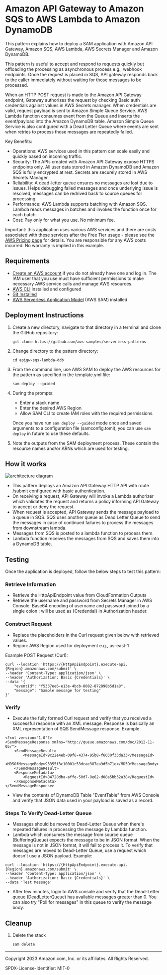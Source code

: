 # Amazon API Gateway to Amazon SQS to AWS Lambda to Amazon DynamoDB

This pattern explains how to deploy a SAM application with Amazon API Gateway, Amazon SQS, AWS Lambda, AWS Secrets Manager and Amazon DynamoDB.

This pattern is useful to accept and respond to requests quickly but offloading the processing as asynchronous process e.g., webhook endpoints. Once the request is placed in SQS, API gateway responds back to the caller immediately without waiting for those messages to be processed.

When an HTTP POST request is made to the Amazon API Gateway endpoint, Gateway authorizes the request by checking Basic auth credentials against values in AWS Secrets manager. When credentials are valid, request payload is sent to Amazon Simple Queue Service. AWS Lambda function consumes event from the Queue and inserts the event/payload into the Amazon DynamoDB table. Amazon Simple Queue Service is also configured with a Dead Letter Queue where events are sent when retries to process those messages are repeatedly failed.

Key Benefits:
- Operations: AWS services used in this pattern can scale easily and quickly based on incoming traffic.
- Security: The APIs created with Amazon API Gateway expose HTTPS endpoints only. All user data stored in Amazon DynamoDB and Amazon SQS is fully encrypted at rest. Secrets are securely stored in AWS Secrets Manager.
- Reliability: A dead-letter queue ensures no messages are lost due to issues. Helps debugging failed messages and once underlying issue is resolved, messages can be redrived back to source queues for processing.
- Performance: AWS Lambda supports batching with Amazon SQS. Lambda reads messages in batches and invokes the function once for each batch.
- Cost: Pay only for what you use. No minimum fee.


Important: this application uses various AWS services and there are costs associated with these services after the Free Tier usage - please see the [AWS Pricing page](https://aws.amazon.com/pricing/) for details. You are responsible for any AWS costs incurred. No warranty is implied in this example.

## Requirements

* [Create an AWS account](https://portal.aws.amazon.com/gp/aws/developer/registration/index.html) if you do not already have one and log in. The IAM user that you use must have sufficient permissions to make necessary AWS service calls and manage AWS resources.
* [AWS CLI](https://docs.aws.amazon.com/cli/latest/userguide/install-cliv2.html) installed and configured
* [Git Installed](https://git-scm.com/book/en/v2/Getting-Started-Installing-Git)
* [AWS Serverless Application Model](https://docs.aws.amazon.com/serverless-application-model/latest/developerguide/serverless-sam-cli-install.html) (AWS SAM) installed

## Deployment Instructions

1. Create a new directory, navigate to that directory in a terminal and clone the GitHub repository:
    ```
    git clone https://github.com/aws-samples/serverless-patterns
    ```
1. Change directory to the pattern directory:
    ```
    cd apigw-sqs-lambda-ddb
    ```
1. From the command line, use AWS SAM to deploy the AWS resources for the pattern as specified in the template.yml file:
    ```
    sam deploy --guided
    ```
1. During the prompts:
    * Enter a stack name
    * Enter the desired AWS Region
    * Allow SAM CLI to create IAM roles with the required permissions.

    Once you have run `sam deploy --guided` mode once and saved arguments to a configuration file (samconfig.toml), you can use `sam deploy` in future to use these defaults.

1. Note the outputs from the SAM deployment process. These contain the resource names and/or ARNs which are used for testing.

## How it works

<img src="docs/apigw-sqs-lambda-ddb.drawio.png" alt="architecture diagram"/>

- This pattern deploys an Amazon API Gateway HTTP API with route /submit configured with basic authentication.
- On receiving a request, API Gateway will invoke a Lambda authorizer which validates the request and returns a policy informing API Gateway to accept or deny the request.
- When request is accepted, API Gateway sends the message payload to a queue in SQS. SQS uses another queue as Dead Letter Queue to send the messages in case of continued failures to process the messages from downstream lambda.
- Messages from SQS is posted to a lambda function to process them.
- Lambda function receives the messages from SQS and saves them into a DynamoDB table.

## Testing

Once the application is deployed, follow the below steps to test this pattern:

### Retrieve Information
- Retrieve the HttpApiEndpoint value from CloudFormation Outputs
- Retrieve the username and password from Secrets Manager in AWS Console. Base64 encoding of username and password joined by a single colon : will be used as {Credential} in Authorization header.

### Construct Request
- Replace the placeholders in the Curl request given below with retrieved values.
- Region: AWS Region used for deployment e.g., us-east-1

Example POST Request (Curl):
```
curl --location 'https://{HttpApiEndpoint}.execute-api.{Region}.amazonaws.com/submit' \
--header 'Content-Type: application/json' \
--header 'Authorization: Basic {Credentials}' \
--data '{
    "eventId": "f5337ee6-e13e-4bcb-8082-872898b5d1a8",
    "message": "Sample message for testing"
}'
```

### Verify
- Execute the fully formed Curl request and verify that you received a successful response with an XML message. Response is basically an XML representation of SQS SendMessage response.
Example:
```
<?xml version="1.0"?>
<SendMessageResponse xmlns="http://queue.amazonaws.com/doc/2012-11-05/">
    <SendMessageResult>
        <MessageId>9c22e4eb-09f6-4374-95b8-f6030f33da33</MessageId>
        <MD5OfMessageBody>93355f3c10001c53dcae387ea9d5b71e</MD5OfMessageBody>
    </SendMessageResult>
    <ResponseMetadata>
        <RequestId>84728dba-affe-50d7-8e62-d08a5bb32a38</RequestId>
    </ResponseMetadata>
</SendMessageResponse>
```

- View the contents of DynamoDB Table "EventTable" from AWS Console and verify that JSON data used in your payload is saved as a record.


### Steps To Verify Dead-Letter Queue

- Messages should be moved to Dead-Letter Queue when there's repeated failures in processing the message by Lambda function.
- Lambda which consumes the message from source queue (BufferingQueue) expects the message to be in JSON format. When the message is not in JSON format, it will fail to process it. To verify that messages are moved to Dead-Letter Queue, use a request which doesn't use a JSON payload. Example:
```
curl --location 'https://{HttpApiEndpoint}.execute-api.{Region}.amazonaws.com/submit' \
--header 'Content-Type: application/json' \
--header 'Authorization: Basic {Credentials}' \
--data 'Test Message'
```
- After few minutes, login to AWS console and verify that the Dead-Letter queue (DeadLetterQueue) has available messages greater than 0. You can also try "Poll for messages" in this queue to verify the message body.

## Cleanup

1. Delete the stack
    ```bash
    sam delete
    ```

----
Copyright 2023 Amazon.com, Inc. or its affiliates. All Rights Reserved.

SPDX-License-Identifier: MIT-0